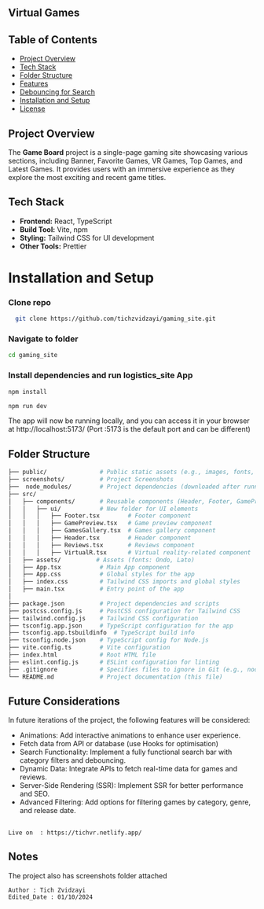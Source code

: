 ## Virtual Games

## Table of Contents
- [Project Overview](#project-overview)
- [Tech Stack](#tech-stack)
- [Folder Structure](#folder-structure)
- [Features](#features)
- [Debouncing for Search](#debouncing-for-search)
- [Installation and Setup](#installation-and-setup)
- [License](#license)

## Project Overview
The **Game Board** project is a single-page gaming site showcasing various sections, including Banner, Favorite Games, VR Games, Top Games, and Latest Games. It provides users with an immersive experience as they explore the most exciting and recent game titles.


## Tech Stack
- **Frontend:** React, TypeScript
- **Build Tool:**   Vite, npm
- **Styling:** Tailwind CSS for UI development
- **Other Tools:**  Prettier

# Installation and Setup

### Clone repo
 ```bash
   git clone https://github.com/tichzvidzayi/gaming_site.git
```
### Navigate to folder
 ```bash
cd gaming_site
```
### Install dependencies and run logistics_site App
  ```bash
npm install
```
  ```bash
npm run dev
```
The app will now be running locally, and you can access it in your browser at http://localhost:5173/
(Port :5173 is the default port and can be different)

## Folder Structure

```bash
├── public/               # Public static assets (e.g., images, fonts, etc.)
├── screenshots/          # Project Screenshots
├──  node_modules/        # Project dependencies (downloaded after running npm install)
├── src/
│   ├── components/       # Reusable components (Header, Footer, GamePreview, Reviews, UI elements, etc.)
│   │   ├── ui/           # New folder for UI elements
│   │   │   ├── Footer.tsx        # Footer component
│   │   │   ├── GamePreview.tsx   # Game preview component
│   │   │   ├── GamesGallery.tsx  # Games gallery component
│   │   │   ├── Header.tsx        # Header component
│   │   │   ├── Reviews.tsx       # Reviews component
│   │   │   ├── VirtualR.tsx      # Virtual reality-related component
│   ├── assets/          # Assets (fonts: Ondo, Lato)
│   ├── App.tsx           # Main App component
│   ├── App.css           # Global styles for the app
│   ├── index.css         # Tailwind CSS imports and global styles
│   ├── main.tsx          # Entry point of the app
│   
├── package.json          # Project dependencies and scripts
├── postcss.config.js     # PostCSS configuration for Tailwind CSS
├── tailwind.config.js    # Tailwind CSS configuration
├── tsconfig.app.json     # TypeScript configuration for the app
├── tsconfig.app.tsbuildinfo  # TypeScript build info
├── tsconfig.node.json    # TypeScript config for Node.js
├── vite.config.ts        # Vite configuration
├── index.html            # Root HTML file
├── eslint.config.js      # ESLint configuration for linting
├── .gitignore            # Specifies files to ignore in Git (e.g., node_modules)
└── README.md             # Project documentation (this file)


```

## Future Considerations

 In future iterations of the project, the following features will be considered:

- Animations: Add interactive animations to enhance user experience.
- Fetch data from API or database (use Hooks for optimisation)
- Search Functionality: Implement a fully functional search bar with category filters and debouncing.
- Dynamic Data: Integrate APIs to fetch real-time data for games and reviews.
- Server-Side Rendering (SSR): Implement SSR for better performance and SEO.
- Advanced Filtering: Add options for filtering games by category, genre, and release date.


 ## 
 ```
 Live on  : https://tichvr.netlify.app/
 ```
## Notes

The project also has screenshots folder attached 

  ```bash
Author : Tich Zvidzayi 
Edited_Date : 01/10/2024
```
